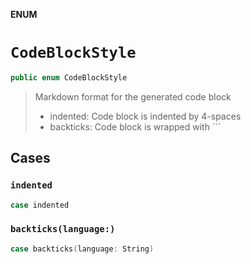 **ENUM**

# `CodeBlockStyle`

```swift
public enum CodeBlockStyle
```

> Markdown format for the generated code block
>
> - indented: Code block is indented by 4-spaces
> - backticks: Code block is wrapped with ```

## Cases
### `indented`

```swift
case indented
```

### `backticks(language:)`

```swift
case backticks(language: String)
```
